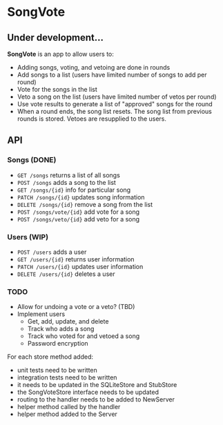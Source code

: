 # SongVote

## Under development...

**SongVote** is an app to allow users to:
- Adding songs, voting, and vetoing are done in rounds
- Add songs to a list (users have limited number of songs to add per round)
- Vote for the songs in the list
- Veto a song on the list (users have limited number of vetos per round)
- Use vote results to generate a list of "approved" songs for the round
- When a round ends, the song list resets. The song list from previous rounds is stored. Vetoes are resupplied to the users.

## API
### Songs (DONE)
- `GET /songs` returns a list of all songs
- `POST /songs` adds a song to the list
- `GET /songs/{id}` info for particular song
- `PATCH /songs/{id}` updates song information
- `DELETE /songs/{id}` remove a song from the list
- `POST /songs/vote/{id}` add vote for a song
- `POST /songs/veto/{id}` add veto for a song

### Users (WIP)
- `POST /users` adds a user
- `GET /users/{id}` returns user information
- `PATCH /users/{id}` updates user information
- `DELETE /users/{id}` deletes a user

### TODO
- Allow for undoing a vote or a veto? (TBD)
- Implement users
  - Get, add, update, and delete
  - Track who adds a song
  - Track who voted for and vetoed a song
  - Password encryption

For each store method added:
- unit tests need to be written
- integration tests need to be written
- it needs to be updated in the SQLiteStore and StubStore
- the SongVoteStore interface needs to be updated
- routing to the handler needs to be added to NewServer
- helper method called by the handler
- helper method added to the Server